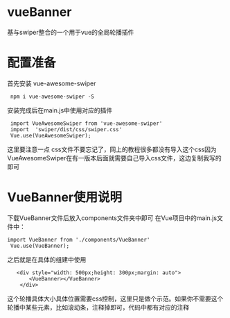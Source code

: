 # vueBanner
基与swiper整合的一个用于vue的全局轮播插件

# 配置准备
  首先安装 vue-awesome-swiper
 
     npm i vue-awesome-swiper -S
  
  安装完成后在main.js中使用对应的插件
  
     import VueAwesomeSwiper from 'vue-awesome-swiper'
     import  'swiper/dist/css/swiper.css'
     Vue.use(VueAwesomeSwiper);
  
  
  这里要注意一点 css文件不要忘记了，网上的教程很多都没有导入这个css因为VueAwesomeSwiper在有一版本后面就需要自己导入css文件，这边复制我写的即可
  # VueBanner使用说明
  下载VueBanner文件后放入components文件夹中即可
   在Vue项目中的main.js文件中：
   
    import VueBanner from './components/VueBanner'
     Vue.use(VueBanner);
     
   之后就是在具体的组建中使用
     
       <div style="width: 500px;height: 300px;margin: auto">
           <VueBanner></VueBanner>
        </div>
        
   这个轮播具体大小具体位置需要css控制，这里只是做个示范。如果你不需要这个轮播中某些元素，比如滚动条，注释掉即可，代码中都有对应的注释
